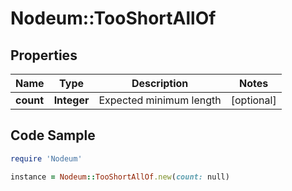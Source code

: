# Nodeum::TooShortAllOf

## Properties

Name | Type | Description | Notes
------------ | ------------- | ------------- | -------------
**count** | **Integer** | Expected minimum length | [optional] 

## Code Sample

```ruby
require 'Nodeum'

instance = Nodeum::TooShortAllOf.new(count: null)
```


